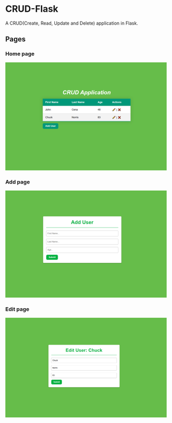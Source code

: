 # CRUD-Flask

A CRUD(Create, Read, Update and Delete) application in Flask.

## Pages

### Home page

<img src="/imgs/home.PNG">

### Add page

<img src="/imgs/add_user.PNG">

### Edit page

<img src="/imgs/edit_user.PNG">